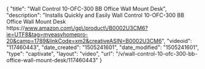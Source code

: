 {
    "title": "Wall Control 10-OFC-300 BB Office Wall Mount Desk",
    "description": "Installs Quickly and Easily Wall Control 10-OFC-300 BB Office Wall Mount Desk https:\/\/www.amazon.com\/gp\/product\/B0002U3CM6?ie=UTF8&tag=myeasyhomepro-20&camp=1789&linkCode=xm2&creativeASIN=B0002U3CM6",
    "videoid": "117460443",
    "date_created": "1505241601",
    "date_modified": "1505241601",
    "type": "captivate",
    "layout": "video",
    "url": "\/v\/wall-control-10-ofc-300-bb-office-wall-mount-desk\/117460443"
}